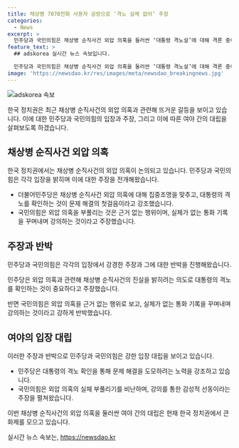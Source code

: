 ```yaml
---
title: 채상병 7070전화 사용자 공방으로 ‘격노 실체 없어’ 주장
categories:
  - News
excerpt: >
  민주당과 국민의힘은 채상병 순직사건 외압 의혹을 둘러싼 ‘대통령 격노설’에 대해 격론 중이다. 민주당은 대통령의 격노에 초점을 맞추고 외압의 진원을 밝히며 논란을 확산시키고 있다. 국민의힘은 이에 반박하여 실체 없는 주장이라며 민주당을 비판하고 있다. 양당은 각자의 주장을 놓고 대치하며 공방을 이어가고 있다.
feature_text: >
  ## adskorea 실시간 뉴스 속보입니다.

  민주당과 국민의힘은 채상병 순직사건 외압 의혹을 둘러싼 ‘대통령 격노설’에 대해 격론 중이다. 민주당은 대통령의 격노에 초점을 맞추고 외압의 진원을 밝히며 논란을 확산시키고 있다. 국민의힘은 이에 반박하여 실체 없는 주장이라며 민주당을 비판하고 있다. 양당은 각자의 주장을 놓고 대치하며 공방을 이어가고 있다.
image: 'https://newsdao.kr/res/images/meta/newsdao_breakingnews.jpg'
---
```


<p><img src="https://newsdao.kr/res/images/meta/newsdao_breakingnews.jpg" alt="adskorea 속보" /></p>

<p>한국 정치권은 최근 채상병 순직사건의 외압 의혹과 관련해 뜨거운 갈등을 보이고 있습니다. 이에 대한 민주당과 국민의힘의 입장과 주장, 그리고 이에 따른 여야 간의 대립을 살펴보도록 하겠습니다.</p>

<h2 data-ke-size="size26">채상병 순직사건 외압 의혹</h2>

<p>한국 정치권에서는 채상병 순직사건의 외압 의혹이 논의되고 있습니다. 민주당과 국민의힘은 각각 입장을 밝히며 이에 대한 주장을 전개해왔습니다.</p>

<ul>
  <li>더불어민주당은 채상병 순직사건 외압 의혹에 대해 집중조명을 맞추고, 대통령의 격노를 확인하는 것이 문제 해결의 첫걸음이라고 강조했습니다.</li>
  <li>국민의힘은 외압 의혹을 부풀리는 것은 근거 없는 행위이며, 실체가 없는 통화 기록을 꾸며내며 강의하는 것이라고 주장했습니다.</li>
</ul>

<h2 data-ke-size="size26">주장과 반박</h2>

<p>민주당과 국민의힘은 각각의 입장에서 강경한 주장과 그에 대한 반박을 진행해왔습니다.</p>

<p data-ke-size="size16">민주당은 외압 의혹과 관련해 채상병 순직사건의 진실을 밝히려는 의도로 대통령의 격노를 확인하는 것이 중요하다고 주장했습니다.</p>

<p data-ke-size="size16">반면 국민의힘은 외압 의혹을 근거 없는 행위로 보고, 실체가 없는 통화 기록을 꾸며내며 강의하는 것이라고 강하게 반박했습니다.</p>

<h2 data-ke-size="size26">여야의 입장 대립</h2>

<p>이러한 주장과 반박으로 민주당과 국민의힘은 강한 입장 대립을 보이고 있습니다.</p>

<ul>
  <li>민주당은 대통령의 격노 확인을 통해 문제 해결을 도모하려는 노력을 강조하고 있습니다.</li>
  <li>국민의힘은 외압 의혹의 실체 부풀리기를 비난하며, 강의를 통한 감성적 선동이라는 주장을 펼쳐왔습니다.</li>
</ul>

<p>이번 채상병 순직사건의 외압 의혹을 둘러싼 여야 간의 대립은 현재 한국 정치권에서 큰 화제를 모으고 있습니다.</p>
실시간 뉴스 속보는, <a href="https://newsdao.kr" rel="dofollow">https://newsdao.kr</a>


